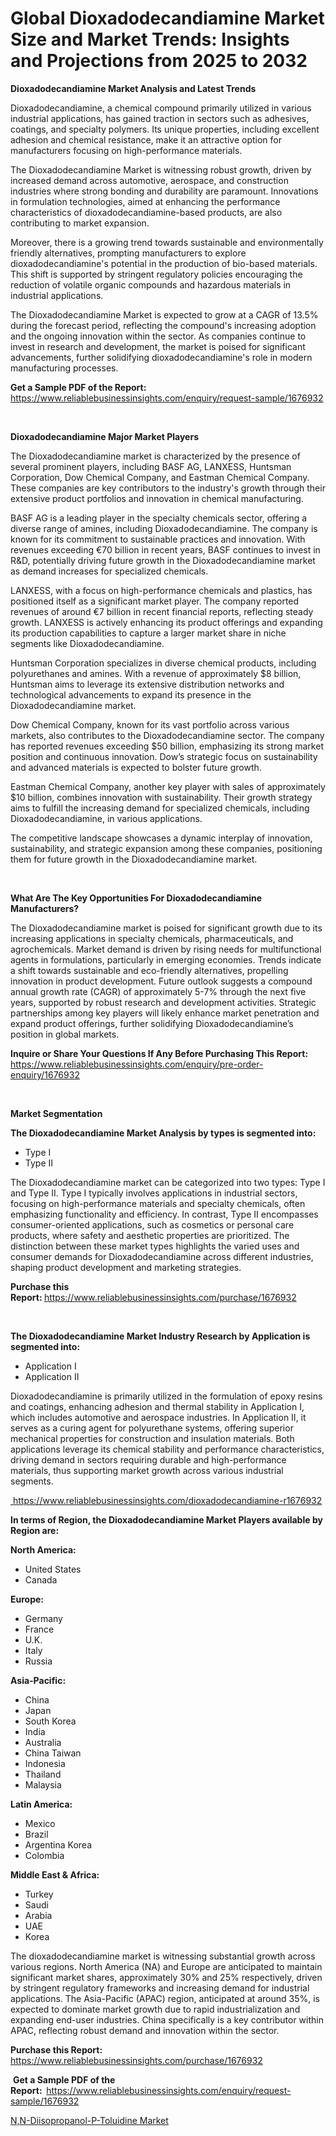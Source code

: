 <p><h1>Global Dioxadodecandiamine Market Size and Market Trends: Insights and Projections from 2025 to 2032</h1></p><p><strong>Dioxadodecandiamine Market Analysis and Latest Trends</strong></p>
<p><p>Dioxadodecandiamine, a chemical compound primarily utilized in various industrial applications, has gained traction in sectors such as adhesives, coatings, and specialty polymers. Its unique properties, including excellent adhesion and chemical resistance, make it an attractive option for manufacturers focusing on high-performance materials. </p><p>The Dioxadodecandiamine Market is witnessing robust growth, driven by increased demand across automotive, aerospace, and construction industries where strong bonding and durability are paramount. Innovations in formulation technologies, aimed at enhancing the performance characteristics of dioxadodecandiamine-based products, are also contributing to market expansion.</p><p>Moreover, there is a growing trend towards sustainable and environmentally friendly alternatives, prompting manufacturers to explore dioxadodecandiamine's potential in the production of bio-based materials. This shift is supported by stringent regulatory policies encouraging the reduction of volatile organic compounds and hazardous materials in industrial applications.</p><p>The Dioxadodecandiamine Market is expected to grow at a CAGR of 13.5% during the forecast period, reflecting the compound's increasing adoption and the ongoing innovation within the sector. As companies continue to invest in research and development, the market is poised for significant advancements, further solidifying dioxadodecandiamine's role in modern manufacturing processes.</p></p>
<p><strong>Get a Sample PDF of the Report:&nbsp;</strong> <a href="https://www.reliablebusinessinsights.com/enquiry/request-sample/1676932?utm_campaign=2279&utm_medium=2&utm_source=Github&utm_content=ia&utm_term=24032025&utm_id=dioxadodecandiamine">https://www.reliablebusinessinsights.com/enquiry/request-sample/1676932</a></p>
<p>&nbsp;</p>
<p><strong>Dioxadodecandiamine Major Market Players</strong></p>
<p><p>The Dioxadodecandiamine market is characterized by the presence of several prominent players, including BASF AG, LANXESS, Huntsman Corporation, Dow Chemical Company, and Eastman Chemical Company. These companies are key contributors to the industry's growth through their extensive product portfolios and innovation in chemical manufacturing.</p><p>BASF AG is a leading player in the specialty chemicals sector, offering a diverse range of amines, including Dioxadodecandiamine. The company is known for its commitment to sustainable practices and innovation. With revenues exceeding €70 billion in recent years, BASF continues to invest in R&D, potentially driving future growth in the Dioxadodecandiamine market as demand increases for specialized chemicals.</p><p>LANXESS, with a focus on high-performance chemicals and plastics, has positioned itself as a significant market player. The company reported revenues of around €7 billion in recent financial reports, reflecting steady growth. LANXESS is actively enhancing its product offerings and expanding its production capabilities to capture a larger market share in niche segments like Dioxadodecandiamine.</p><p>Huntsman Corporation specializes in diverse chemical products, including polyurethanes and amines. With a revenue of approximately $8 billion, Huntsman aims to leverage its extensive distribution networks and technological advancements to expand its presence in the Dioxadodecandiamine market.</p><p>Dow Chemical Company, known for its vast portfolio across various markets, also contributes to the Dioxadodecandiamine sector. The company has reported revenues exceeding $50 billion, emphasizing its strong market position and continuous innovation. Dow’s strategic focus on sustainability and advanced materials is expected to bolster future growth.</p><p>Eastman Chemical Company, another key player with sales of approximately $10 billion, combines innovation with sustainability. Their growth strategy aims to fulfill the increasing demand for specialized chemicals, including Dioxadodecandiamine, in various applications.</p><p>The competitive landscape showcases a dynamic interplay of innovation, sustainability, and strategic expansion among these companies, positioning them for future growth in the Dioxadodecandiamine market.</p></p>
<p>&nbsp;</p>
<p><strong>What Are The Key Opportunities For Dioxadodecandiamine Manufacturers?</strong></p>
<p><p>The Dioxadodecandiamine market is poised for significant growth due to its increasing applications in specialty chemicals, pharmaceuticals, and agrochemicals. Market demand is driven by rising needs for multifunctional agents in formulations, particularly in emerging economies. Trends indicate a shift towards sustainable and eco-friendly alternatives, propelling innovation in product development. Future outlook suggests a compound annual growth rate (CAGR) of approximately 5-7% through the next five years, supported by robust research and development activities. Strategic partnerships among key players will likely enhance market penetration and expand product offerings, further solidifying Dioxadodecandiamine’s position in global markets.</p></p>
<p><strong>Inquire or Share Your Questions If Any Before Purchasing This Report:</strong> <a href="https://www.reliablebusinessinsights.com/enquiry/pre-order-enquiry/1676932?utm_campaign=2279&utm_medium=2&utm_source=Github&utm_content=ia&utm_term=24032025&utm_id=dioxadodecandiamine">https://www.reliablebusinessinsights.com/enquiry/pre-order-enquiry/1676932</a></p>
<p>&nbsp;</p>
<p><strong>Market Segmentation</strong></p>
<p><strong>The Dioxadodecandiamine Market Analysis by types is segmented into:</strong></p>
<p><ul><li>Type I</li><li>Type II</li></ul></p>
<p><p>The Dioxadodecandiamine market can be categorized into two types: Type I and Type II. Type I typically involves applications in industrial sectors, focusing on high-performance materials and specialty chemicals, often emphasizing functionality and efficiency. In contrast, Type II encompasses consumer-oriented applications, such as cosmetics or personal care products, where safety and aesthetic properties are prioritized. The distinction between these market types highlights the varied uses and consumer demands for Dioxadodecandiamine across different industries, shaping product development and marketing strategies.</p></p>
<p><strong>Purchase this Report:&nbsp;</strong><a href="https://www.reliablebusinessinsights.com/purchase/1676932?utm_campaign=2279&utm_medium=2&utm_source=Github&utm_content=ia&utm_term=24032025&utm_id=dioxadodecandiamine">https://www.reliablebusinessinsights.com/purchase/1676932</a></p>
<p>&nbsp;</p>
<p><strong>The Dioxadodecandiamine Market Industry Research by Application is segmented into:</strong></p>
<p><ul><li>Application I</li><li>Application II</li></ul></p>
<p><p>Dioxadodecandiamine is primarily utilized in the formulation of epoxy resins and coatings, enhancing adhesion and thermal stability in Application I, which includes automotive and aerospace industries. In Application II, it serves as a curing agent for polyurethane systems, offering superior mechanical properties for construction and insulation materials. Both applications leverage its chemical stability and performance characteristics, driving demand in sectors requiring durable and high-performance materials, thus supporting market growth across various industrial segments.</p></p>
<p><a href="https://www.reliablebusinessinsights.com/dioxadodecandiamine-r1676932?utm_campaign=2279&utm_medium=2&utm_source=Github&utm_content=ia&utm_term=24032025&utm_id=dioxadodecandiamine">&nbsp;https://www.reliablebusinessinsights.com/dioxadodecandiamine-r1676932</a></p>
<p><strong>In terms of Region, the Dioxadodecandiamine Market Players available by Region are:</strong></p>
<p>
    <p> <strong> North America: </strong>
        <ul>
            <li>United States</li>
            <li>Canada</li>
        </ul>
        </p> 
    <p> <strong> Europe: </strong>
        <ul>
            <li>Germany</li>
            <li>France</li>
            <li>U.K.</li>
            <li>Italy</li>
            <li>Russia</li>
        </ul>
        </p> 
    <p> <strong> Asia-Pacific: </strong>
        <ul>
            <li>China</li>
            <li>Japan</li>
            <li>South Korea</li>
            <li>India</li>
            <li>Australia</li>
            <li>China Taiwan</li>
            <li>Indonesia</li>
            <li>Thailand</li>
            <li>Malaysia</li>
        </ul>
        </p> 
    <p> <strong> Latin America: </strong>
        <ul>
            <li>Mexico</li>
            <li>Brazil</li>
            <li>Argentina Korea</li>
            <li>Colombia</li>
        </ul>
        </p> 
    <p> <strong> Middle East & Africa: </strong>
        <ul>
            <li>Turkey</li>
            <li>Saudi</li>
            <li>Arabia</li>
            <li>UAE</li>
            <li>Korea</li>
        </ul>
    </p>
    </p>
<p><p>The dioxadodecandiamine market is witnessing substantial growth across various regions. North America (NA) and Europe are anticipated to maintain significant market shares, approximately 30% and 25% respectively, driven by stringent regulatory frameworks and increasing demand for industrial applications. The Asia-Pacific (APAC) region, anticipated at around 35%, is expected to dominate market growth due to rapid industrialization and expanding end-user industries. China specifically is a key contributor within APAC, reflecting robust demand and innovation within the sector.</p></p>
<p><strong>Purchase this Report: </strong><a href="https://www.reliablebusinessinsights.com/purchase/1676932?utm_campaign=2279&utm_medium=2&utm_source=Github&utm_content=ia&utm_term=24032025&utm_id=dioxadodecandiamine">https://www.reliablebusinessinsights.com/purchase/1676932</a></p>
<p>&nbsp;<strong>Get a Sample PDF of the Report:&nbsp;&nbsp;</strong><a href="https://www.reliablebusinessinsights.com/enquiry/request-sample/1676932?utm_campaign=2279&utm_medium=2&utm_source=Github&utm_content=ia&utm_term=24032025&utm_id=dioxadodecandiamine">https://www.reliablebusinessinsights.com/enquiry/request-sample/1676932</a></p>
<p><strong></strong></p>
<p><p><a href="https://github.com/FosterFahey91/Market-Research-Report-List-1/blob/main/nn-diisopropanol-p-toluidine-market.md?utm_campaign=2279&utm_medium=2&utm_source=Github&utm_content=ia&utm_term=24032025&utm_id=dioxadodecandiamine">N,N-Diisopropanol-P-Toluidine Market</a></p></p>